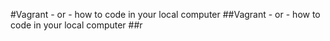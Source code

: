 #Vagrant - or - how to code in your local computer
##Vagrant - or - how to code in your local computer
##r
